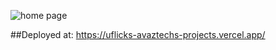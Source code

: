 ![home page](src/assets/images/uflicks_landing_img.png)

##Deployed at: https://uflicks-avaztechs-projects.vercel.app/
